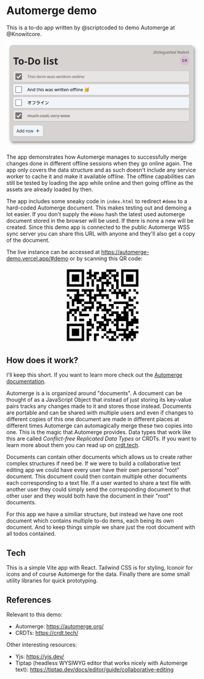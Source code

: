 # Automerge demo

This is a to-do app written by @scriptcoded to demo Automerge at @Knowitcore.

![A screenshot of the app in action](./screenshot.png)

The app demonstrates how Automerge manages to successfully merge changes done in
different offline sessions when they go online again. The app only covers the
data structure and as such doesn't include any service worker to cache it and
make it available offline. The offline capabilities can still be tested by
loading the app while online and then going offline as the assets are already
loaded by then.

The app includes some sneaky code in `index.html` to redirect `#demo` to a
hard-coded Automerge document. This makes testing out and demoing a lot easier.
If you don't supply the `#demo` hash the latest used automerge document stored
in the browser will be used. If there is none a new will be created. Since this
demo app is connected to the public Automerge WSS sync server you can share this
URL with anyone and they'll also get a copy of the document.

The live instance can be accessed at https://automerge-demo.vercel.app/#demo or by scanning this QR code:

<center>
   <img src="./qrcode.png" width="200px" alt="QR code for demo URL" />
</center>

## How does it work?

I'll keep this short. If you want to learn more check out the [Automerge documentation](https://automerge.org/).

Automerge is a is organized around "documents". A document can be thought of as
a JavaScript Object that instead of just storing its key-value pairs tracks any
changes made to it and stores those instead. Documents are portable and can be
shared with multiple users and even if changes to different copies of this one
document are made in different places at different times Automerge can
automagically merge these two copies into one. This is the magic that Automerge
provides. Data types that work like this are called *Conflict-free Replicated
Data Types* or CRDTs. If you want to learn more about them you can read up on
[crdt.tech](http://crdt.tech/).

Documents can contain other documents which allows us to create rather complex
structures if need be. If we were to build a collaborative text editing app we
could have every user have their own personal "root" document. This document
could then contain multiple other documents each corresponding to a text file.
If a user wanted to share a text file with another user they could simply send
the corresponding document to that other user and they would both have the
document in their "root" documents.

For this app we have a similiar structure, but instead we have one root document
which contains multiple to-do items, each being its own document. And to keep
things simple we share just the root document with all todos contained.

## Tech

This is a simple Vite app with React. Tailwind CSS is for styling, Iconoir for
icons and of course Automerge for the data. Finally there are some small utility
libraries for quick prototyping.

## References

Relevant to this demo:
- Automerge: https://automerge.org/
- CRDTs: https://crdt.tech/

Other interesting resources:
- Yjs: https://yjs.dev/
- Tiptap (headless WYSIWYG editor that works nicely with Automerge text): https://tiptap.dev/docs/editor/guide/collaborative-editing
